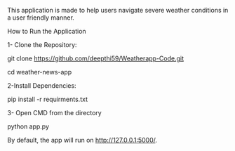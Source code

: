 This application is made to help users navigate severe weather conditions in a user friendly manner. 

How to Run the Application

1- Clone the Repository:

git clone https://github.com/deepthi59/Weatherapp-Code.git

cd weather-news-app


2-Install Dependencies:

pip install -r requirments.txt


3- Open CMD from the directory

python app.py

By default, the app will run on http://127.0.0.1:5000/.
